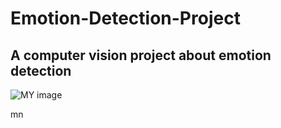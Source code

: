 # Emotion-Detection-Project

## A computer vision project about emotion detection

![MY image](main/imgs/Screenshot%202022-12-23%20122412.jpg)

mn
